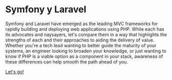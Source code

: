 # Symfony y Laravel

Symfony and Laravel have emerged as the leading MVC frameworks for rapidly building and deploying web applications using PHP.  While each has its advocates and naysayers, let's compare them in a way that highlights the strengths of each and their approaches to aiding the delivery of value.  Whether you're a tech lead wanting to better guide the maturity of your systems, an engineer looking to broaden your knowledge, or just wanting to know if PHP is a viable option as a component in your stack, awareness of these differences can help smooth the path ahead of you.

[Let's go!](./docs/index.md)
